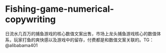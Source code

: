 # Fishing-game-numerical-copywriting
日流水几百万的捕鱼游戏的核心数值文案出售，市场上龙头捕鱼游戏核心的数值体系，玩家打鱼的爽快感以及游戏中的留存，付费都是和数值文案关联的。TG：@alibabama401
